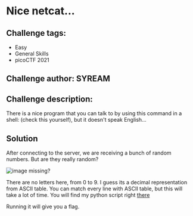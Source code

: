 # Nice netcat...
## Challenge tags:
- Easy
- General Skills
- picoCTF 2021

## Challenge author: SYREAM
## Challenge description:
There is a nice program that you can talk to by using this command in a shell: (check this yourself), but it doesn't speak English...

## Solution
After connecting to the server, we are receiving a bunch of random numbers. But are they really random?

![image missing?](./content/Nice_netcat..._01.png)

There are no letters here, from 0 to 9. I guess its a decimal representation from ASCII table. You can match every line with ASCII table, but this will take a lot of time. You will find my python script right [there](./script.py)

Running it will give you a flag. 
